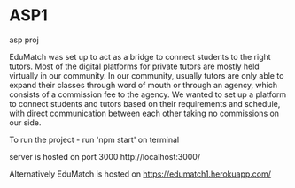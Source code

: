 # ASP1
asp proj

EduMatch was set up to act as a bridge to connect students to the right tutors. Most of the digital platforms for
private tutors are mostly held virtually in our community. In our community, usually tutors are only able to expand 
their classes through word of mouth or through an agency, which consists of a commission fee to the agency. We wanted to
set up a platform to connect students and tutors based on their requirements and schedule, with direct communication between each other taking no commissions on our side.

To run the project -
run 'npm start' on terminal

server is hosted on port 3000
http://localhost:3000/

Alternatively EduMatch is hosted on https://edumatch1.herokuapp.com/

